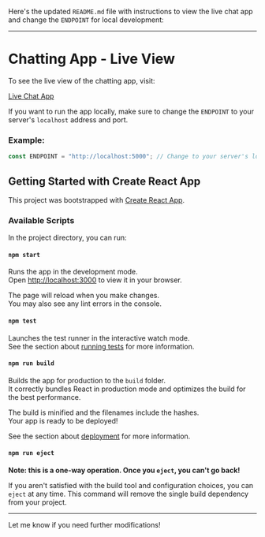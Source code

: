 Here's the updated `README.md` file with instructions to view the live chat app and change the `ENDPOINT` for local development:

---

# Chatting App - Live View

To see the live view of the chatting app, visit:

[Live Chat App](https://chat-app-reactjs-jade.vercel.app/)

If you want to run the app locally, make sure to change the `ENDPOINT` to your server's `localhost` address and port.

### Example:

```javascript
const ENDPOINT = "http://localhost:5000"; // Change to your server's local address
```

## Getting Started with Create React App

This project was bootstrapped with [Create React App](https://github.com/facebook/create-react-app).

### Available Scripts

In the project directory, you can run:

#### `npm start`

Runs the app in the development mode.\
Open [http://localhost:3000](http://localhost:3000) to view it in your browser.

The page will reload when you make changes.\
You may also see any lint errors in the console.

#### `npm test`

Launches the test runner in the interactive watch mode.\
See the section about [running tests](https://facebook.github.io/create-react-app/docs/running-tests) for more information.

#### `npm run build`

Builds the app for production to the `build` folder.\
It correctly bundles React in production mode and optimizes the build for the best performance.

The build is minified and the filenames include the hashes.\
Your app is ready to be deployed!

See the section about [deployment](https://facebook.github.io/create-react-app/docs/deployment) for more information.

#### `npm run eject`

**Note: this is a one-way operation. Once you `eject`, you can't go back!**

If you aren't satisfied with the build tool and configuration choices, you can `eject` at any time. This command will remove the single build dependency from your project.

---

Let me know if you need further modifications!
